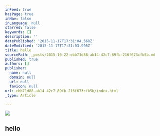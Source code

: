 ```yaml
---
inFeed: true
hasPage: true
inNav: false
inLanguage: null
starred: false
keywords: []
description: ''
datePublished: '2015-11-17T17:31:04.568Z'
dateModified: '2015-11-17T17:31:03.995Z'
title: hello
sourcePath: _posts/2015-10-22-ebb71d88-ab14-42c7-89fb-216f673cfb5b.md
published: true
authors: []
publisher:
  name: null
  domain: null
  url: null
  favicon: null
url: ebb71d88-ab14-42c7-89fb-216f673cfb5b/index.html
_type: Article

---
```

![](https://the-grid-user-content.s3-us-west-2.amazonaws.com/c6165838-62f3-40f4-8745-04e61c6e8019.png)

## hello